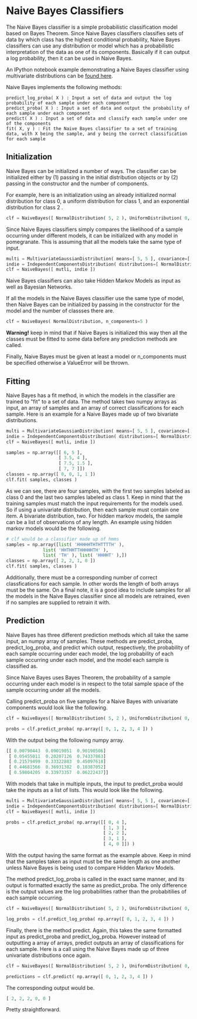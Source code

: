 Naive Bayes Classifiers
=======================

The Naive Bayes classifier is a simple probabilistic classification model based on Bayes Theorem. Since Naive Bayes classifiers classifies sets of data by which class has the highest conditional probability, Naive Bayes classifiers can use any distribution or model which has a probabilistic interpretation of the data as one of its components. Basically if it can output a log probability, then it can be used in Naive Bayes.

An IPython notebook example demonstrating a Naive Bayes classifier using multivariate distributions can be [found here](https://github.com/jmschrei/pomegranate/blob/master/examples/naivebayes_multivariate_male_female.ipynb).

Naive Bayes implements the following methods:

```
predict_log_proba( X ) : Input a set of data and output the log probability of each sample under each component
predict_proba( X ) : Input a set of data and output the probability of each sample under each component
predict( X ) : Input a set of data and classify each sample under one of the components
fit( X, y ) : Fit the Naive Bayes classifier to a set of training data, with X being the sample, and y being the correct classification for each sample
```

## Initialization

Naive Bayes can be initialized a number of ways. The classifier can be initialized either by (1) passing in the initial distribution objects or by (2) passing in the constructor and the number of components.

For example, here is an initialization using an already initialized normal distribution for class 0, a uniform distribution for class 1, and an exponential distribution for class 2 .

```Python
clf = NaiveBayes([ NormalDistribution( 5, 2 ), UniformDistribution( 0, 10 ), ExponentialDistribution( 1.0 ) ])
```

Since Naive Bayes classifiers simply compares the likelihood of a sample occurring under different models, it can be initialized with any model in pomegranate. This is assuming that all the models take the same type of input.

```Python
multi = MultivariateGaussianDistribution( means=[ 5, 5 ], covariance=[[ 2, 3 ], [ 3, 2 ]] )
indie = IndependentComponentsDistribution( distributions=[ NormalDistribution( 5, 2 ), NormalDistribution( 5, 2 ) ])
clf = NaiveBayes([ mutli, indie ])
```

Naive Bayes classifiers can also take Hidden Markov Models as input as well as Bayesian Networks.

If all the models in the Naive Bayes classifier use the same type of model, then Naive Bayes can be initialized by passing in the constructor for the model and the number of classses there are.

```Python
clf = NaiveBayes( NormalDistribution, n_components=5 )
```

**Warning!** keep in mind that if Naive Bayes is initialized this way then all the classes must be fitted to some data before any prediction methods are called.

Finally, Naive Bayes must be given at least a model or n_components must be specified otherwise a ValueError will be thrown.

## Fitting

Naive Bayes has a fit method, in which the models in the classifier are trained to "fit" to a set of data. The method takes two numpy arrays as input, an array of samples and an array of correct classifications for each sample. Here is an example for a Naive Bayes made up of two bivariate distributions.

```Python
multi = MultivariateGaussianDistribution( means=[ 5, 5 ], covariance=[[ 2, 3 ], [ 3, 2 ]] )
indie = IndependentComponentsDistribution( distributions=[ NormalDistribution( 5, 2 ), NormalDistribution( 5, 2 ) ])
clf = NaiveBayes([ mutli, indie ])

samples = np.array([[ 6, 5 ],
					[ 3.5, 4 ],
					[ 7.5, 1.5 ],
					[ 7, 7 ]])
classes = np.array([ 0, 0, 1, 1 ])
clf.fit( samples, classes )
```

As we can see, there are four samples, with the first two samples labeled as class 0 and the last two samples labeled as class 1. Keep in mind that the training samples must match the input requirements for the models used. So if using a univariate distribution, then each sample must contain one item. A bivariate distribution, two. For hidden markov models, the sample can be a list of observations of any length. An example using hidden markov models would be the following.

```Python
# clf would be a classifier made up of hmms
samples = np.array([list( 'HHHHHTHTHTTTTH' ),
			  list( 'HHTHHTTHHHHHTH' ),
			  list( 'TH' ), list( 'HHHHT' ),])
classes = np.array([ 2, 2, 1, 0 ])
clf.fit( samples, classes )
```

Additionally, there must be a corresponding number of correct classfications for each sample. In other words the length of both arrays must be the same. On a final note, it is a good idea to include samples for all the models in the Naive Bayes classifier since all models are retrained, even if no samples are supplied to retrain it with.

## Prediction

Naive Bayes has three different prediction methods which all take the same input, an numpy array of samples. These methods are predict_proba, predict_log_proba, and predict which output, respectively, the probability of each sample occurring under each model, the log probability of each sample occurring under each model, and the model each sample is classified as.

Since Naive Bayes uses Bayes Theorem, the probability of a sample occurring under each model is in respect to the total sample space of the sample occurring under all the models.

Calling predict_proba on five samples for a Naive Bayes with univariate components would look like the following.

```Python
clf = NaiveBayes([ NormalDistribution( 5, 2 ), UniformDistribution( 0, 10 ), ExponentialDistribution( 1.0 ) ])

probs = clf.predict_proba( np.array([ 0, 1, 2, 3, 4 ]) )
```
With the output being the following numpy array.

```Python
[[ 0.00790443  0.09019051  0.90190506]
 [ 0.05455011  0.20207126  0.74337863]
 [ 0.21579499  0.33322883  0.45097618]
 [ 0.44681566  0.36931382  0.18387052]
 [ 0.59804205  0.33973357  0.06222437]]
```

With models that take in multiple inputs, the input to predict_proba would take the inputs as a list of lists. This would look like the following.

```Python
multi = MultivariateGaussianDistribution( means=[ 5, 5 ], covariance=[[ 2, 3 ], [ 3, 2 ]] )
indie = IndependentComponentsDistribution( distributions=[ NormalDistribution( 5, 2 ), NormalDistribution( 5, 2 ) ])
clf = NaiveBayes([ mutli, indie ])

probs = clf.predict_proba( np.array([[ 0, 4 ],
									 [ 1, 3 ],
									 [ 2, 2 ],
									 [ 3, 1 ],
									 [ 4, 0 ]]) )
```

With the output having the same format as the example above. Keep in mind that the samples taken as input must be the same length as one another unless Naive Bayes is being used to compare Hidden Markov Models.

The method predict_log_proba is called in the exact same manner, and its output is formatted exactly the same as predict_proba. The only difference is the output values are the log probabilities rather than the probabitilies of each sample occurring.

```Python
clf = NaiveBayes([ NormalDistribution( 5, 2 ), UniformDistribution( 0, 10 ), ExponentialDistribution( 1.0 ) ])

log_probs = clf.predict_log_proba( np.array([ 0, 1, 2, 3, 4 ]) )
```

Finally, there is the method predict. Again, this takes the same formatted input as predict_proba and predict_log_proba. However instead of outputting a array of arrays, predict outputs an array of classifications for each sample. Here is a call using the Naive Bayes made up of three univariate distributions once again.

```Python
clf = NaiveBayes([ NormalDistribution( 5, 2 ), UniformDistribution( 0, 10 ), ExponentialDistribution( 1.0 ) ])

predictions = clf.predict( np.array([ 0, 1, 2, 3, 4 ]) )
```

The corresponding output would be.

```Python
[ 2, 2, 2, 0, 0 ]
```

Pretty straightforward.